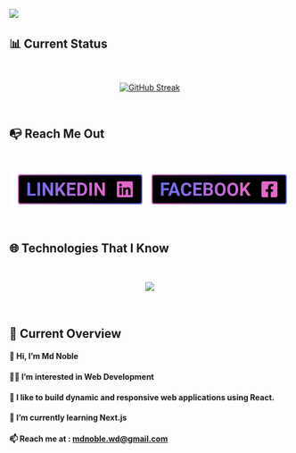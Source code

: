 <a href="https://www.facebook.com/noblerzs"><img  src="https://raw.githubusercontent.com/mdnoble1/mdnoble1/main/assets/banner/noblegithub%20banner1.gif"></a></p>

<!-- ## 👨‍💻 About Me



### Hey, I'm Md Noble, a passionate web developer with a love for building immersive and responsive web applications

### My goal is to make a positive impact in the world of web development.

<br /> -->

## 📊 Current Status

<br />

<p align="center"><a href="https://git.io/streak-stats"><img src="https://github-readme-streak-stats.herokuapp.com?user=mdnoble1&theme=react&hide_border=true&background=0c0a20&stroke=0D1117&fire=e867cc&sideLabels=646ff9&currStreakNum=e867cc&ring=e867cc&currStreakLabel=e867cc&sideNums=646ff9" alt="GitHub Streak" /></a></p>

<!-- <p align="center"><img src="https://github-readme-streak-stats.herokuapp.com?user=mdnoble1&theme=burnt-neon&hide_border=true&border_radius=0" alt="GitHub Streak" /></p> -->

<br />


## 📭 Reach Me Out

<br />

[<p align="center"><img height="60" src="https://raw.githubusercontent.com/mdnoble1/mdnoble1/main/assets/buttons/linkedin.png">](https://www.linkedin.com/in/mdnoble1)[<img height="60" src="https://raw.githubusercontent.com/mdnoble1/mdnoble1/main/assets/buttons/facebook.png">](https://www.facebook.com/noblerzs)

<br />


<!-- <p align="center">
<a href="https://www.linkedin.com/in/mdnoble1"><img height="40"  src="https://img.shields.io/badge/LinkedIn-0077B5?style=flat-square&logo=linkedin&logoColor=white"></a>
<a href="https://www.facebook.com/noblerzs"><img height="40"  src="https://img.shields.io/badge/Facebook-1877F2?style=flat-square&logo=facebook&logoColor=white"></a></p> -->

## 🌐 Technologies That I Know

<br />

<p align="center">
  <a href="https://skillicons.dev">
    <img src="https://skillicons.dev/icons?i=html,css,tailwind,bootstrap,js,react,nodejs,express,mongo,firebase,git,figma&perline=6" />
  </a>
</p>

<br />

## 👀 Current Overview

#### 👋 Hi, I’m Md Noble

#### 👨‍💻 I’m interested in Web Development

#### 🤵 I like to build dynamic and responsive web applications using React.

#### 🌱 I’m currently learning Next.js

#### 📫 Reach me at : mdnoble.wd@gmail.com
